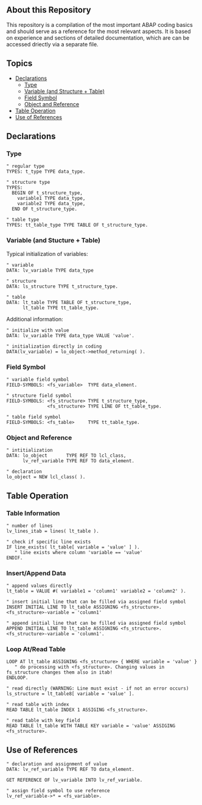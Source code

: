 ## About this Repository

This repository is a compilation of the most important ABAP coding basics and should serve as a reference for the most relevant aspects. It is based on experience and sections of detailed documentation, which are can be accessed driectly via a separate file. 

## Topics

- [Declarations](#declaration)
   - [Type](#declrarations_type)   
   - [Variable (and Structure + Table)](#declaration_var) 
   - [Field Symbol](#declarations_fs) 
   - [Object and Reference](#declarations_fs) 
- [Table Operation](#table)
- [Use of References](#reference)

## Declarations

### Type 

```ABAP
" regular type 
TYPES: t_type TYPE data_type.

" structure type
TYPES:
  BEGIN OF t_structure_type,   
    variable1 TYPE data_type,
    variable2 TYPE data_type,
  END OF t_structure_type.
  
" table type 
TYPES: tt_table_type TYPE TABLE OF t_structure_type.
```

### Variable (and Stucture + Table) 

Typical initialization of variables: 

```ABAP
" variable 
DATA: lv_variable TYPE data_type

" structure
DATA: ls_structure TYPE t_structure_type.
      
" table 
DATA: lt_table TYPE TABLE OF t_structure_type,
      lt_table TYPE tt_table_type.
```

Additional information:

```ABAP
" initialize with value
DATA: lv_variable TYPE data_type VALUE 'value'.

" initialization directly in coding 
DATA(lv_variable) = lo_object->method_returning( ).
```

### Field Symbol

```ABAP
" variable field symbol
FIELD-SYMBOLS: <fs_variable>  TYPE data_element.

" structure field symbol
FIELD-SYMBOLS: <fs_structure> TYPE t_structure_type,
               <fs_structure> TYPE LINE OF tt_table_type.

" table field symbol
FIELD-SYMBOLS: <fs_table>     TYPE tt_table_type.
```

### Object and Reference

```ABAP
" intitialization
DATA: lo_object       TYPE REF TO lcl_class,
      lv_ref_variable TYPE REF TO data_element.

" declaration
lo_object = NEW lcl_class( ).
```


## Table Operation

### Table Information

```ABAP
" number of lines 
lv_lines_itab = lines( lt_table ).

" check if specific line exists
IF line_exists( lt_table[ variable = 'value' ] ). 
   " line exists where column 'variable == 'value'
ENDIF.   
```

### Insert/Append Data

```ABAP
" append values directly
lt_table = VALUE #( variable1 = 'column1' variable2 = 'column2' ).

" insert initial line that can be filled via assigned field symbol
INSERT INITIAL LINE TO lt_table ASSIGNING <fs_structure>.
<fs_structure>-variable = 'column1'

" append initial line that can be filled via assigned field symbol
APPEND INITIAL LINE TO lt_table ASSIGNING <fs_structure>.
<fs_structure>-variable = 'column1'.
```

### Loop At/Read Table 

```ABAP
LOOP AT lt_table ASSIGNING <fs_structure> { WHERE variable = 'value' } 
   " do processing with <fs_structure>. Changing values in fs_structure changes them also in itab!
ENDLOOP.
```

```ABAP
" read directly (WARNING: Line must exist - if not an error occurs) 
ls_structure = lt_table8[ variable = 'value' ].

" read table with index
READ TABLE lt_table INDEX 1 ASSIGING <fs_structure>.

" read table with key field 
READ TABLE lt_table WITH TABLE KEY variable = 'value' ASSIGING <fs_structure>.
```

## Use of References 

```ABAP
" declaration and assignment of value 
DATA: lv_ref_variable TYPE REF TO data_element.

GET REFERENCE OF lv_variable INTO lv_ref_variable.

" assign field symbol to use reference
lv_ref_variable->* = <fs_variable>. 
```


